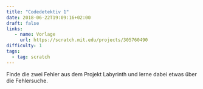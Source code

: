```yaml
---
title: "Codedetektiv 1"
date: 2018-06-22T19:09:16+02:00
draft: false
links:
   - name: Vorlage
     url: https://scratch.mit.edu/projects/305760490
difficulty: 1
tags:
  - tag: scratch
---
```

Finde die zwei Fehler aus dem Projekt Labyrinth und lerne dabei etwas über die Fehlersuche.